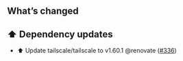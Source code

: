 ## What’s changed

## ⬆️ Dependency updates

- ⬆️ Update tailscale/tailscale to v1.60.1 @renovate ([#336](https://github.com/hassio-addons/addon-tailscale/pull/336))
